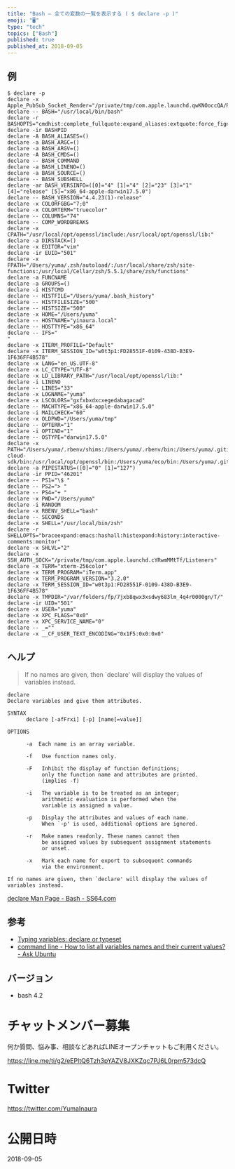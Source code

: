 ```yaml
---
title: "Bash — 全ての変数の一覧を表示する ( $ declare -p )"
emoji: "🖥"
type: "tech"
topics: ["Bash"]
published: true
published_at: 2018-09-05
---
```



## 例


```
$ declare -p
declare -x Apple_PubSub_Socket_Render="/private/tmp/com.apple.launchd.qwKNOoccQA/Render"
declare -- BASH="/usr/local/bin/bash"
declare -r BASHOPTS="cmdhist:complete_fullquote:expand_aliases:extquote:force_fignore:hostcomplete:interactive_comments:progcomp:promptvars:sourcepath"
declare -ir BASHPID
declare -A BASH_ALIASES=()
declare -a BASH_ARGC=()
declare -a BASH_ARGV=()
declare -A BASH_CMDS=()
declare -- BASH_COMMAND
declare -a BASH_LINENO=()
declare -a BASH_SOURCE=()
declare -- BASH_SUBSHELL
declare -ar BASH_VERSINFO=([0]="4" [1]="4" [2]="23" [3]="1" [4]="release" [5]="x86_64-apple-darwin17.5.0")
declare -- BASH_VERSION="4.4.23(1)-release"
declare -x COLORFGBG="7;0"
declare -x COLORTERM="truecolor"
declare -- COLUMNS="74"
declare -- COMP_WORDBREAKS
declare -x CPATH="/usr/local/opt/openssl/include:/usr/local/opt/openssl/lib:"
declare -a DIRSTACK=()
declare -x EDITOR="vim"
declare -ir EUID="501"
declare -x FPATH="/Users/yuma/.zsh/autoload/:/usr/local/share/zsh/site-functions:/usr/local/Cellar/zsh/5.5.1/share/zsh/functions"
declare -a FUNCNAME
declare -a GROUPS=()
declare -i HISTCMD
declare -- HISTFILE="/Users/yuma/.bash_history"
declare -- HISTFILESIZE="500"
declare -- HISTSIZE="500"
declare -x HOME="/Users/yuma"
declare -- HOSTNAME="yinaura.local"
declare -- HOSTTYPE="x86_64"
declare -- IFS=" 	
"
declare -x ITERM_PROFILE="Default"
declare -x ITERM_SESSION_ID="w0t3p1:FD28551F-0109-438D-B3E9-1F636FF4B578"
declare -x LANG="en_US.UTF-8"
declare -x LC_CTYPE="UTF-8"
declare -x LD_LIBRARY_PATH="/usr/local/opt/openssl/lib:"
declare -i LINENO
declare -- LINES="33"
declare -x LOGNAME="yuma"
declare -x LSCOLORS="gxfxbxdxcxegedabagacad"
declare -- MACHTYPE="x86_64-apple-darwin17.5.0"
declare -i MAILCHECK="60"
declare -x OLDPWD="/Users/yuma/tmp"
declare -- OPTERR="1"
declare -i OPTIND="1"
declare -- OSTYPE="darwin17.5.0"
declare -x PATH="/Users/yuma/.rbenv/shims:/Users/yuma/.rbenv/bin:/Users/yuma/.gitim:/Users/yuma/.rbenv/shims:/Users/yuma/.rbenv/bin:./vendor/bin:/Users/yinaura/google-cloud-sdk/bin:/usr/local/opt/openssl/bin:/Users/yuma/eco/bin:/Users/yuma/.gitim/bin:/usr/local/bin:/usr/bin:/bin:/usr/sbin:/sbin"
declare -a PIPESTATUS=([0]="0" [1]="127")
declare -ir PPID="46201"
declare -- PS1="\$ "
declare -- PS2="> "
declare -- PS4="+ "
declare -x PWD="/Users/yuma"
declare -i RANDOM
declare -x RBENV_SHELL="bash"
declare -- SECONDS
declare -x SHELL="/usr/local/bin/zsh"
declare -r SHELLOPTS="braceexpand:emacs:hashall:histexpand:history:interactive-comments:monitor"
declare -x SHLVL="2"
declare -x SSH_AUTH_SOCK="/private/tmp/com.apple.launchd.cYRwmMMtTf/Listeners"
declare -x TERM="xterm-256color"
declare -x TERM_PROGRAM="iTerm.app"
declare -x TERM_PROGRAM_VERSION="3.2.0"
declare -x TERM_SESSION_ID="w0t3p1:FD28551F-0109-438D-B3E9-1F636FF4B578"
declare -x TMPDIR="/var/folders/fp/7jxb8qwx3xsdwy683lm_4q4r0000gn/T/"
declare -ir UID="501"
declare -x USER="yuma"
declare -x XPC_FLAGS="0x0"
declare -x XPC_SERVICE_NAME="0"
declare -- _=""
declare -x __CF_USER_TEXT_ENCODING="0x1F5:0x0:0x0"
```

## ヘルプ

>If no names are given, then `declare' will display the values of variables instead.

```
declare
Declare variables and give them attributes.

SYNTAX
      declare [-afFrxi] [-p] [name[=value]]

OPTIONS

      -a  Each name is an array variable.

      -f   Use function names only.

      -F   Inhibit the display of function definitions; 
           only the function name and attributes are printed. 
           (implies -f)

      -i   The variable is to be treated as an integer; 
           arithmetic evaluation is performed when the 
           variable is assigned a value.

      -p   Display the attributes and values of each name. 
           When `-p' is used, additional options are ignored.

      -r   Make names readonly. These names cannot then
           be assigned values by subsequent assignment statements 
           or unset.

      -x   Mark each name for export to subsequent commands
           via the environment.

If no names are given, then `declare' will display the values of variables instead.
```

[declare Man Page - Bash - SS64.com](https://ss64.com/bash/declare.html)

## 参考

- [Typing variables: declare or typeset](http://tldp.org/LDP/abs/html/declareref.html)
- [command line - How to list all variables names and their current values? - Ask Ubuntu](https://askubuntu.com/questions/275965/how-to-list-all-variables-names-and-their-current-values)

## バージョン

- bash 4.2








<!-- Update From Qiita API -->

# チャットメンバー募集


何か質問、悩み事、相談などあればLINEオープンチャットもご利用ください。

https://line.me/ti/g2/eEPltQ6Tzh3pYAZV8JXKZqc7PJ6L0rpm573dcQ





# Twitter


https://twitter.com/YumaInaura


<!-- Update From Qiita API -->



# 公開日時

2018-09-05
